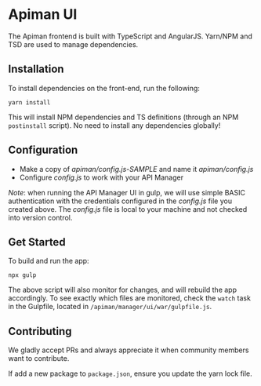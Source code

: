 # Apiman UI

The Apiman frontend is built with TypeScript and AngularJS. Yarn/NPM and TSD are used to manage dependencies.

## Installation

To install dependencies on the front-end, run the following:

`yarn install`

This will install NPM dependencies and TS definitions (through an NPM `postinstall` script). No need to install any 
dependencies globally!

## Configuration

* Make a copy of *apiman/config.js-SAMPLE* and name it *apiman/config.js*
* Configure *config.js* to work with your API Manager

_Note_: when running the API Manager UI in gulp, we will use simple BASIC authentication
with the credentials configured in the *config.js* file you created above.  The *config.js*
file is local to your machine and not checked into version control.

## Get Started

To build and run the app:

`npx gulp`

The above script will also monitor for changes, and will rebuild the app accordingly. To see exactly which files are monitored, check the `watch` task in the Gulpfile, located in `/apiman/manager/ui/war/gulpfile.js`.

## Contributing

We gladly accept PRs and always appreciate it when community members want to contribute.

If add a new package to `package.json`, ensure you update the yarn lock file.
